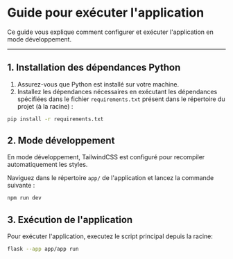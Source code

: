 # Guide pour exécuter l'application

Ce guide vous explique comment configurer et exécuter l'application en mode développement.

---

## 1. Installation des dépendances Python

1. Assurez-vous que Python est installé sur votre machine.
2. Installez les dépendances nécessaires en exécutant les dépendances spécifiées dans le fichier `requirements.txt` présent dans le répertoire du projet (à la racine) :

```bash
pip install -r requirements.txt
```

## 2. Mode développement

En mode développement, TailwindCSS est configuré pour recompiler automatiquement les styles.

Naviguez dans le répertoire `app/` de l'application et lancez la commande suivante : 

```bash
npm run dev
```

## 3. Exécution de l'application

Pour exécuter l'application, executez le script principal depuis la racine: 

```bash
flask --app app/app run
```